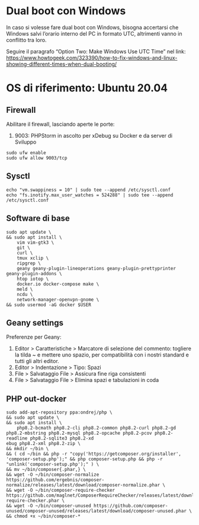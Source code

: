 # Dual boot con Windows

In caso si volesse fare dual boot con Windows, bisogna accertarsi che Windows salvi l’orario interno del PC in formato UTC, altrimenti vanno in conflitto tra loro.

Seguire il paragrafo “Option Two: Make Windows Use UTC Time” nel link:
https://www.howtogeek.com/323390/how-to-fix-windows-and-linux-showing-different-times-when-dual-booting/

# OS di riferimento: Ubuntu 20.04

## Firewall

Abilitare il firewall, lasciando aperte le porte:

1. 9003: PHPStorm in ascolto per xDebug su Docker e da server di Sviluppo

```
sudo ufw enable
sudo ufw allow 9003/tcp
```

## Sysctl

```
echo "vm.swappiness = 10" | sudo tee --append /etc/sysctl.conf
echo "fs.inotify.max_user_watches = 524288" | sudo tee --append /etc/sysctl.conf
```

## Software di base

```
sudo apt update \
&& sudo apt install \
    vim vim-gtk3 \
    git \
    curl \
    tmux xclip \
    ripgrep \
    geany geany-plugin-lineoperations geany-plugin-prettyprinter geany-plugin-addons \
    htop iotop \
    docker.io docker-compose make \
    meld \
    ncdu \
    network-manager-openvpn-gnome \
&& sudo usermod -aG docker $USER
```

## Geany settings

Preferenze per Geany:

1. Editor > Caratteristiche > Marcatore di selezione del commento: togliere la tilda ~ e mettere
uno spazio, per compatibilità con i nostri standard e tutti gli altri editor.
2. Editor > Indentazione > Tipo: Spazi
3. File > Salvataggio File > Assicura fine riga consistenti
4. File > Salvataggio File > Elimina spazi e tabulazioni in coda

## PHP out-docker

```
sudo add-apt-repository ppa:ondrej/php \
&& sudo apt update \
&& sudo apt install \
    php8.2-bcmath php8.2-cli php8.2-common php8.2-curl php8.2-gd php8.2-mbstring php8.2-mysql php8.2-opcache php8.2-pcov php8.2-readline php8.2-sqlite3 php8.2-xd
ebug php8.2-xml php8.2-zip \
&& mkdir ~/bin \
&& ( cd ~/bin && php -r "copy('https://getcomposer.org/installer', 'composer-setup.php');" && php composer-setup.php && php -r "unlink('composer-setup.php');" ) \
&& mv ~/bin/composer{.phar,} \
&& wget -O ~/bin/composer-normalize https://github.com/ergebnis/composer-normalize/releases/latest/download/composer-normalize.phar \
&& wget -O ~/bin/composer-require-checker https://github.com/maglnet/ComposerRequireChecker/releases/latest/download/composer-require-checker.phar \
&& wget -O ~/bin/composer-unused https://github.com/composer-unused/composer-unused/releases/latest/download/composer-unused.phar \
&& chmod +x ~/bin/composer-*
```
